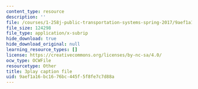 ```yaml
---
content_type: resource
description: ''
file: /courses/1-258j-public-transportation-systems-spring-2017/9aef1a16bc1676bc445f5f8fe7c7d88a_K7lqWX6fq-Q.srt
file_size: 124298
file_type: application/x-subrip
hide_download: true
hide_download_original: null
learning_resource_types: []
license: https://creativecommons.org/licenses/by-nc-sa/4.0/
ocw_type: OCWFile
resourcetype: Other
title: 3play caption file
uid: 9aef1a16-bc16-76bc-445f-5f8fe7c7d88a
---
```

